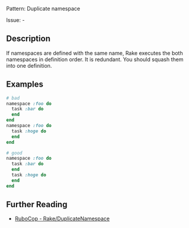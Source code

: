 Pattern: Duplicate namespace

Issue: -

## Description

If namespaces are defined with the same name, Rake executes the both namespaces in definition order. It is redundant. You should squash them into one definition.

## Examples

```ruby
# bad
namespace :foo do
  task :bar do
  end
end
namespace :foo do
  task :hoge do
  end
end

# good
namespace :foo do
  task :bar do
  end
  task :hoge do
  end
end
```

## Further Reading

* [RuboCop - Rake/DuplicateNamespace](https://github.com/rubocop/rubocop-rake/blob/master/lib/rubocop/cop/rake/duplicate_namespace.rb)
